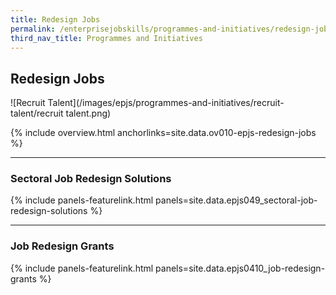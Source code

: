 ```yaml
---
title: Redesign Jobs 
permalink: /enterprisejobskills/programmes-and-initiatives/redesign-jobs/
third_nav_title: Programmes and Initiatives
---
```


## Redesign Jobs 

![Recruit Talent](/images/epjs/programmes-and-initiatives/recruit-talent/recruit talent.png)

{% include overview.html anchorlinks=site.data.ov010-epjs-redesign-jobs %}

---
<a name="sectoral-job-redesign-solutions"></a>
### Sectoral Job Redesign Solutions

{% include panels-featurelink.html panels=site.data.epjs049_sectoral-job-redesign-solutions %}

---
<a name="job-redesign-grants"></a>
### Job Redesign Grants

{% include panels-featurelink.html panels=site.data.epjs0410_job-redesign-grants %}


<script src="/jquery/jquery.min.js"></script>
<script src="/jquery/epjs-bp-menu-new-tab.js"></script>